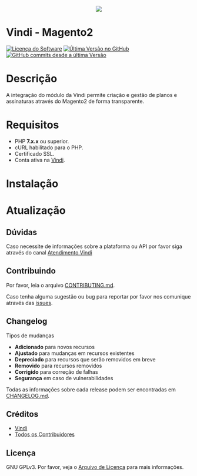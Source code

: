 <p align="center"><img src ="https://vindi-blog.s3.amazonaws.com/wp-content/uploads/2017/10/logo-vindi-1.png" /></p>

##
# Vindi - Magento2

[![Licença do Software][badge-license]](LICENSE)
[![Última Versão no GitHub][badge-versionGitHub]][link-GitHub-release]
[![GitHub commits desde a última Versão][badge-versionGitHub-commits]][link-GitHub-release]

# Descrição
A integração do módulo da Vindi permite criação e gestão de planos e assinaturas através do Magento2 de forma transparente.

# Requisitos
- PHP **7.x.x** ou superior.
- cURL habilitado para o PHP.
- Certificado SSL.
- Conta ativa na [Vindi](https://www.vindi.com.br "Vindi").

# Instalação

# Atualização

## Dúvidas
Caso necessite de informações sobre a plataforma ou API por favor siga através do canal [Atendimento Vindi](http://atendimento.vindi.com.br/hc/pt-br)

## Contribuindo
Por favor, leia o arquivo [CONTRIBUTING.md](CONTRIBUTING.md).

Caso tenha alguma sugestão ou bug para reportar por favor nos comunique através das [issues](./issues).

## Changelog
Tipos de mudanças
- **Adicionado** para novos recursos
- **Ajustado** para mudanças em recursos existentes
- **Depreciado** para recursos que serão removidos em breve
- **Removido** para recursos removidos
- **Corrigido** para correção de falhas
- **Segurança** em caso de vulnerabilidades

Todas as informações sobre cada release podem ser encontradas em [CHANGELOG.md](CHANGELOG.md).

## Créditos
- [Vindi](https://github.com/vindi)
- [Todos os Contribuidores](https://github.com/vindi/vindi-magento2/contributors)

## Licença
GNU GPLv3. Por favor, veja o [Arquivo de Licença](LICENSE) para mais informações.

[badge-license]: https://img.shields.io/badge/license-GPLv3-blue.svg
[badge-versionGitHub]: https://img.shields.io/github/release/vindi/vindi-magento2.svg
[badge-versionGitHub-commits]:  https://img.shields.io/github/commits-since/vindi/vindi-magento2/latest.svg


[link-GitHub-release]: https://github.com/vindi/vindi-magento2/releases
